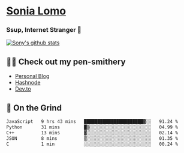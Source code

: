 # [Sonia Lomo](https://sonylomo.github.io/) 
### Ssup, Internet Stranger 🤩

<a href="https://github.com/sonylomo/github-readme-stats">
  <img align="center" src="https://media.giphy.com/media/lU05nFSW6Y2A/giphy.gif" alt="Sony's github stats" />
</a>

## ✍🏾 Check out my pen-smithery
- [Personal Blog](https://www.sonylomo.dev/blog)
- [Hashnode](https://sonylomo.hashnode.dev/)
- [Dev.to](https://dev.to/sonylomo)

## 🤡 On the Grind
<!--START_SECTION:waka-->

```txt
JavaScript   9 hrs 43 mins   ██████████████████████▓░░   91.24 %
Python       31 mins         █▒░░░░░░░░░░░░░░░░░░░░░░░   04.99 %
C++          13 mins         ▓░░░░░░░░░░░░░░░░░░░░░░░░   02.14 %
JSON         8 mins          ▒░░░░░░░░░░░░░░░░░░░░░░░░   01.35 %
C            1 min           ░░░░░░░░░░░░░░░░░░░░░░░░░   00.24 %
```

<!--END_SECTION:waka-->
